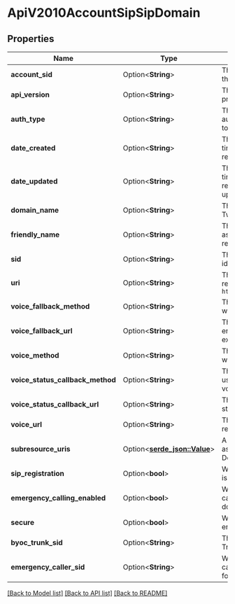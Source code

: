 # ApiV2010AccountSipSipDomain

## Properties

Name | Type | Description | Notes
------------ | ------------- | ------------- | -------------
**account_sid** | Option<**String**> | The SID of the Account that created the resource | [optional]
**api_version** | Option<**String**> | The API version used to process the call | [optional]
**auth_type** | Option<**String**> | The types of authentication mapped to the domain | [optional]
**date_created** | Option<**String**> | The RFC 2822 date and time in GMT that the resource was created | [optional]
**date_updated** | Option<**String**> | The RFC 2822 date and time in GMT that the resource was last updated | [optional]
**domain_name** | Option<**String**> | The unique address on Twilio to route SIP traffic | [optional]
**friendly_name** | Option<**String**> | The string that you assigned to describe the resource | [optional]
**sid** | Option<**String**> | The unique string that identifies the resource | [optional]
**uri** | Option<**String**> | The URI of the resource, relative to `https://api.twilio.com` | [optional]
**voice_fallback_method** | Option<**String**> | The HTTP method used with voice_fallback_url | [optional]
**voice_fallback_url** | Option<**String**> | The URL we call when an error occurs while executing TwiML | [optional]
**voice_method** | Option<**String**> | The HTTP method to use with voice_url | [optional]
**voice_status_callback_method** | Option<**String**> | The HTTP method we use to call voice_status_callback_url | [optional]
**voice_status_callback_url** | Option<**String**> | The URL that we call with status updates | [optional]
**voice_url** | Option<**String**> | The URL we call when receiving a call | [optional]
**subresource_uris** | Option<[**serde_json::Value**](.md)> | A list mapping resources associated with the SIP Domain resource | [optional]
**sip_registration** | Option<**bool**> | Whether SIP registration is allowed | [optional]
**emergency_calling_enabled** | Option<**bool**> | Whether emergency calling is enabled for the domain. | [optional]
**secure** | Option<**bool**> | Whether secure SIP is enabled for the domain | [optional]
**byoc_trunk_sid** | Option<**String**> | The SID of the BYOC Trunk resource. | [optional]
**emergency_caller_sid** | Option<**String**> | Whether an emergency caller sid is configured for the domain. | [optional]

[[Back to Model list]](../README.md#documentation-for-models) [[Back to API list]](../README.md#documentation-for-api-endpoints) [[Back to README]](../README.md)


